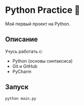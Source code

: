# Python Practice 🐍

Мой первый проект на Python.

## Описание
Учусь работать с:
- Python (основы синтаксиса)
- Git и GitHub
- PyCharm

## Запуск
```bash
python main.py